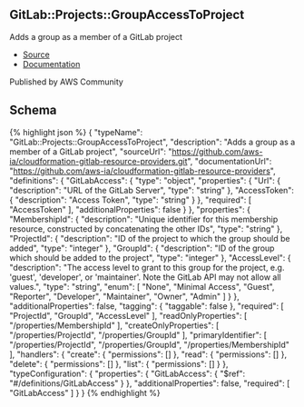 
## GitLab::Projects::GroupAccessToProject

Adds a group as a member of a GitLab project

- [Source](https:&#x2F;&#x2F;github.com&#x2F;aws-ia&#x2F;cloudformation-gitlab-resource-providers.git) 
- [Documentation]()

Published by AWS Community

## Schema
{% highlight json %}
{
    "typeName": "GitLab::Projects::GroupAccessToProject",
    "description": "Adds a group as a member of a GitLab project",
    "sourceUrl": "https://github.com/aws-ia/cloudformation-gitlab-resource-providers.git",
    "documentationUrl": "https://github.com/aws-ia/cloudformation-gitlab-resource-providers",
    "definitions": {
        "GitLabAccess": {
            "type": "object",
            "properties": {
                "Url": {
                    "description": "URL of the GitLab Server",
                    "type": "string"
                },
                "AccessToken": {
                    "description": "Access Token",
                    "type": "string"
                }
            },
            "required": [
                "AccessToken"
            ],
            "additionalProperties": false
        }
    },
    "properties": {
        "MembershipId": {
            "description": "Unique identifier for this membership resource, constructed by concatenating the other IDs",
            "type": "string"
        },
        "ProjectId": {
            "description": "ID of the project to which the group should be added",
            "type": "integer"
        },
        "GroupId": {
            "description": "ID of the group which should be added to the project",
            "type": "integer"
        },
        "AccessLevel": {
            "description": "The access level to grant to this group for the project, e.g. 'guest', 'developer', or 'maintainer'. Note the GitLab API may not allow all values.",
            "type": "string",
            "enum": [
                "None",
                "Minimal Access",
                "Guest",
                "Reporter",
                "Developer",
                "Maintainer",
                "Owner",
                "Admin"
            ]
        }
    },
    "additionalProperties": false,
    "tagging": {
        "taggable": false
    },
    "required": [
        "ProjectId",
        "GroupId",
        "AccessLevel"
    ],
    "readOnlyProperties": [
        "/properties/MembershipId"
    ],
    "createOnlyProperties": [
        "/properties/ProjectId",
        "/properties/GroupId"
    ],
    "primaryIdentifier": [
        "/properties/ProjectId",
        "/properties/GroupId",
        "/properties/MembershipId"
    ],
    "handlers": {
        "create": {
            "permissions": []
        },
        "read": {
            "permissions": []
        },
        "delete": {
            "permissions": []
        },
        "list": {
            "permissions": []
        }
    },
    "typeConfiguration": {
        "properties": {
            "GitLabAccess": {
                "$ref": "#/definitions/GitLabAccess"
            }
        },
        "additionalProperties": false,
        "required": [
            "GitLabAccess"
        ]
    }
}
{% endhighlight %}
